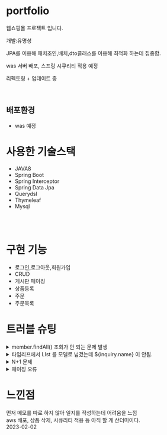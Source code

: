 # portfolio
웹쇼핑몰 프로젝트 입니다.
<div>
개발:유명성 <br/>

JPA를 이용해 패치조인,배치,dto클래스를 이용해 최적화 하는데 집중함. <br/>

was 서버 배포, 스프링 시큐리티 적용 예정 <br/>

리펙토링 + 업데이트 중 <br/>


</div>
<br/>
<h2>배포환경</h2>
<div>
<ul>
<li>was 예정</li>
</ul>
</div>
<h1>사용한 기술스택</h1>
<div>
    <ul>
        <li>JAVA8</li>
        <li>Spring Boot</li>
        <li>Spring Interceptor</li>
        <li>Spring Data Jpa</li>
        <li>Querydsl</li>
        <li>Thymeleaf</li>
        <li>Mysql</li>
    </ul>
</div>
<br/>
<br/>

<h1>구현 기능</h1>
<div>
    <ul>
       <li>로그인,로그아웃,회원가입 </li>
	     <li>CRUD</li>
	     <li>게시판 페이징</li>
	     <li>상품등록</li>
	     <li>주문</li>
	     <li>주문목록</li>
     </ul>

  </div>
<div>
   <h1>트러블 슈팅</h1>
<details>
<summary>member.findAll() 조회가 안 되는 문제 발생</summary>
 osiv(Open Session In View: 영속성 컨텍스트를 뷰까지 적용)<br/>
  를 잠시 꺼놓아서 문제가 발생하였다. 다시 켜놓으니까 문제 해결<br/>
</details>

<details>
<summary>타임리프에서 LIst<inquiry > 를 모델로 넘겼는데 ${inquiry.name} 이 안됨.</summary>
th:each="inquirys:${inquiry}" 로 해결
</details>


<details>
<summary>N+1 문제</summary>
패치 조인과 배치 설정, DTO 변환으로 해결하고<br/>
일대다 관계는 따로 MAP<Long,DTO>로 만들어서 foreach로 값을 채워주었다.
</details>	

<details>
<summary>페이징 오류</summary>
카운트 값을 따로 생성해서 해결<br/>
</details>
	
</div>
<div>
<h1>느낀점</h1>	
먼저 메모를 따로 하지 않아 일지를 작성하는데 어려움을 느낌<br/>
aws 배포, 상품 삭제, 시큐리티 적용 등 아직 할 게 산더미이다.</br>
2023-02-02
	
	
</div>
